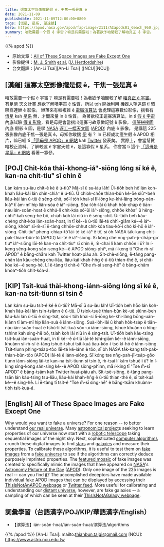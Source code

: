```yaml
---
title: 這寡太空影像攏是假 ê，干焦一張是真 ê
date: 2021-11-09
publishdate: 2021-11-09T12:00:00+0800
tags: [恆星, 星系, 望遠鏡]
hero: https://apod.nasa.gov/apod/fap/image/2111/AIapods01_Geach_960.jpg
summary: 咱敢需要一个假 ê 宇宙？嘛是有需要啦！為著欲予咱閣較了解咱真正 ê 宇宙。
---
```


{{% apod %}}

- 原始文章：[All of These Space Images are Fake Except One](https://apod.nasa.gov/apod/ap211109.html)
- 影像提供：[M. J. Smith](https://www.mjjsmith.com/) [et al.](https://ui.adsabs.harvard.edu/abs/2021arXiv211101713S/abstract) ([U. Hertfordshire](https://www.herts.ac.uk/research/centres/car))
- 台文翻譯：[An-Li Tsai][An-Li Tsai] ([NCU][NCU])

## [漢羅] 這寡太空影像攏是假 ê，干焦一張是真 ê
咱敢需要一个假 ê 宇宙？
嘛是有需要啦！為著欲予咱閣較了解 [咱真正 ê 宇宙][our real universe t]。
有足濟 [天文計畫][astronomical project] 想欲了解咱宇宙 ê 性質，所以 to̍h 開始利用 [機器人望遠鏡][robotic telescope] tī 暗暝翕連紲 ê 影像。
紲落來有較複雜 ê [電腦演算法][computer algorithms] 會處理這寡數位影像，揣看有 [恆星][stars] kah [星系][galaxies] 無，才閣來量 in ê 性質。
為著欲校正這寡演算法，in tī [假 ê 宇宙][fake universe] 內底試驗 [假 ê 影像][fake images]，看是毋是會當揣出這寡刁故意做記號 ê 影像。
[這張拼接圖][featured mosaic] 內底 假影 ê 圖，是學 [NASA][NASA] [逐工一幅天文圖][Astronomy Picture of the Day] ([APOD][APOD]) 內底 ê 影像。
是講這 225 張影像內底干焦一張是真 ê，毋知你敢揣 [伊][it] 有？
In 已經成功產生假 ê APOD 相片，嘛已經 tī [「這毋是 APOD」ê 網站][ThisIsNotAnAPOD webpage] kah [Twitter][Twitter feed] 發表矣。
實際上，會當幫贊咱校正資料、了解較遠 ê 宇宙天體 ê，是這寡假 ê 星系。
你會當 tī 這个 [「這毋是星系」ê 網站][ThisIsNotAGalaxy webpage] 看著一寡仔。

## [POJ] Chit-kóa thài-khong-iáⁿ-siōng lóng sī ké ê, kan-na chit-tiuⁿ sī chin ê
Lán kám su-iàu chi̍t-ê ké ê ú-tiū?
Mā-sī ū su-iàu la̍h! Ūi-tio̍h beh hō͘ lán koh-khah liáu-kái lán chin-chiàⁿ ê ú-tiū.
Ū chiok-chōe thian-bûn kè-ōe siūⁿ-beh liáu-kái lán ú-tiū ê sèng-chit, só͘-í to̍h khai-sí lī-iōng ke-khì-lâng bōng-oán-kiàⁿ tī àm-mî hip liân-sòa ê iáⁿ-siōng.
Sòa-lo̍h-lâi ū khah ho̍k-cha̍p ê tiān-náu ián-soàn-hoat ē chhú-lí chit-kóa só͘-ūi iáⁿ-siōng, chhōe khòaⁿ ū hêng-chhiⁿ kah seng-hē bô, chiah koh lâi niû in ê sèng-chit.
Ūi-tio̍h beh kàu-chèng chit-kóa ián-soàn-hoat, in tī ké--ê ú-tiū lāi-té chhì-giām ké--ê iáⁿ-siōng, khòaⁿ sī-m̄-sī ē-tàng chhōe-chhut chit-kóa tiau-kò͘-ì chò kì-hō ê iáⁿ-siōng.
Chit-tiuⁿ pheng-chiap-tô͘ lāi-té ké-iáⁿ ê tô͘, sī o̍h NASA ta̍k-kang chi̍t-pak-thian-bûn-tô͘ (APOD) lāi-té ê iáⁿ-siōng.
Sī kóng che nn̄g-pah-jī-cha̍p-gō͘ tiuⁿ iáⁿ-siōng lāi-té kan-na chi̍t-tiuⁿ sī chin ê, m̄-chai lí kám chhōe i ū?
In í-keng sêng-kong sán-seng ké--ê APOD siòng-phìⁿ, mā í-keng tī "Che m̄-sī APOD" ê bāng-chām kah Twitter hoat-piáu ah.
Si̍t-chè-siōng, ē-tàng pang-chān lán kàu-chèng chu-liāu, liáu-kái khah-hn̄g ê ú-tiū thian-thé ê, sī chit-kóa ké--ê seng-hē.
Lí ē-tàng tī chit-ê "Che m̄-sī seng-hē" ê bāng-chām khòaⁿ-tio̍h chi̍t-kóa-á.

## [KIP] Tsit-kuá thài-khong-iánn-siōng lóng sī ké ê, kan-na tsit-tiunn sī tsin ê
Lán kám su-iàu tsi̍t-ê ké ê ú-tiū?
Mā-sī ū su-iàu la̍h! Uī-tio̍h beh hōo lán koh-khah liáu-kái lán tsin-tsiànn ê ú-tiū.
Ū tsiok-tsuē thian-bûn kè-uē siūnn-beh liáu-kái lán ú-tiū ê sìng-tsit, sóo-í to̍h khai-sí lī-iōng ke-khì-lâng bōng-uán-kiànn tī àm-mî hip liân-suà ê iánn-siōng.
Suà-lo̍h-lâi ū khah ho̍k-tsa̍p ê tiān-náu ián-suàn-huat ē tshú-lí tsit-kuá sóo-uī iánn-siōng, tshuē khuànn ū hîng-tshinn kah sing-hē bô, tsiah koh lâi niû in ê sìng-tsit.
Uī-tio̍h beh kàu-tsìng tsit-kuá ián-suàn-huat, in tī ké--ê ú-tiū lāi-té tshì-giām ké--ê iánn-siōng, khuànn sī-m̄-sī ē-tàng tshuē-tshut tsit-kuá tiau-kòo-ì tsò kì-hō ê iánn-siōng.
Tsit-tiunn phing-tsiap-tôo lāi-té ké-iánn ê tôo, sī o̍h NASA ta̍k-kang tsi̍t-pak-thian-bûn-tôo (APOD) lāi-té ê iánn-siōng.
Sī kóng tse nn̄g-pah-jī-tsa̍p-gōo tiunn iánn-siōng lāi-té kan-na tsi̍t-tiunn sī tsin ê, m̄-tsai lí kám tshuē i ū?
In í-king sîng-kong sán-sing ké--ê APOD siòng-phìnn, mā í-king tī "Tse m̄-sī APOD" ê bāng-tsām kah Twitter huat-piáu ah.
Si̍t-tsè-siōng, ē-tàng pang-tsān lán kàu-tsìng tsu-liāu, liáu-kái khah-hn̄g ê ú-tiū thian-thé ê, sī tsit-kuá ké--ê sing-hē.
Lí ē-tàng tī tsit-ê "Tse m̄-sī sing-hē" ê bāng-tsām khuànn-tio̍h tsi̍t-kuá-á.

## [English] All of These Space Images are Fake Except One
Why would you want to fake a universe?
For one reason -- to better understand [our real universe][our real universe e].
Many [astronomical project][astronomical project]s seeking to learn properties of our universe now start with a [robotic telescope][robotic telescope] taking sequential images of the night sky.
Next, sophisticated [computer algorithms][computer algorithms] crunch these digital images to find [stars][stars] and [galaxies][galaxies] and measure their properties.
To calibrate these algorithms, it is useful to test them on [fake images][fake images] from a [fake universe][fake universe] to see if the algorithms can correctly deduce purposely imprinted properties.
The [featured mosaic][featured mosaic] of fake images was created to specifically mimic the images that have appeared on [NASA][NASA]'s [Astronomy Picture of the Day][Astronomy Picture of the Day] ([APOD][APOD]).
Only one image of the 225 images is real -- can you find [it][it]?
The accomplished deceptors have made available individual fake APOD images that can be displayed by accessing their [ThisIsNotAnAPOD webpage][ThisIsNotAnAPOD webpage] or [Twitter feed][Twitter feed].
More useful for calibrating and understanding our [distant universe][distant universe], however, are fake galaxies -- a sampling of which can be seen at their [ThisIsNotAGalaxy webpage][ThisIsNotAGalaxy webpage].

## 詞彙學習（台語漢字/POJ/KIP/華語漢字/English）
- 【演算法】ián-soàn-hoat/ián-suàn-huat/演算法/algorithms



{{% /apod %}}
[An-Li Tsai]: mailto:thianbun.taigi@gmail.com
[NCU]: https://www.astro.ncu.edu.tw


[our real universe e]:https://apod.nasa.gov/apod/ap210802.html
[our real universe t]:https://apod.tw/daily/20210802/
[astronomical project]:https://www.desi.lbl.gov/
[robotic telescope]:https://apod.nasa.gov/apod/ap980617.html
[computer algorithms]:https://ascl.net/
[stars]:https://science.nasa.gov/astrophysics/focus-areas/how-do-stars-form-and-evolve
[galaxies]:https://science.nasa.gov/astrophysics/focus-areas/what-are-galaxies
[fake images]:https://pyxis.nymag.com/v1/imgs/2bf/ab0/4475d06d113fb460a24eb97d81ca6a869a-lioncat.jpg
[fake universe]:https://apod.nasa.gov/apod/ap200223.html
[featured mosaic]:https://ui.adsabs.harvard.edu/abs/2021arXiv211101713S/abstract
[NASA]:https://www.nasa.gov/
[Astronomy Picture of the Day]:https://apod.tw/
[APOD]:https://apod.nasa.gov/apod/lib/about_apod.html
[it]:https://apod.nasa.gov/apod/ap200906.html
[ThisIsNotAnAPOD webpage]:https://www.mjjsmith.com/thisisnotanapod/
[Twitter feed]:https://twitter.com/ThisIsNotAnApod
[distant universe]:https://www.jwst.nasa.gov/content/science/index.html
[ThisIsNotAGalaxy webpage]:https://www.mjjsmith.com/thisisnotagalaxy/
